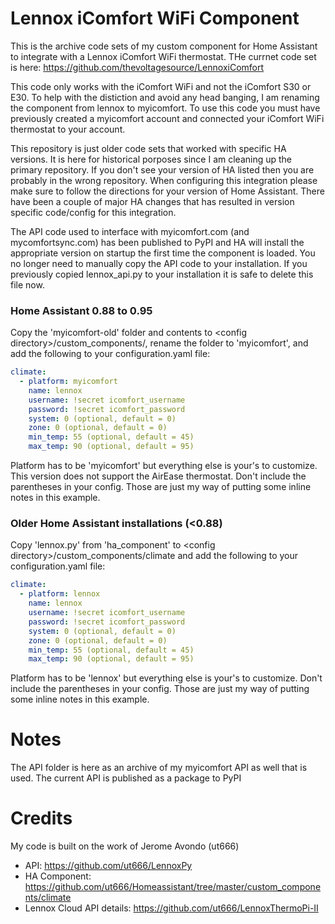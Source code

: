 # Lennox iComfort WiFi Component
This is the archive code sets of my custom component for Home Assistant to integrate with a Lennox iComfort WiFi thermostat. THe currnet code set is here: https://github.com/thevoltagesource/LennoxiComfort


This code only works with the iComfort WiFi and not the iComfort S30 or E30.  To help with the distiction and avoid any head banging, I am renaming the component from lennox to myicomfort. To use this code you must have previously created a myicomfort account and connected your iComfort WiFi thermostat to your account. 

This repository is just older code sets that worked with specific HA versions.  It is here for historical porposes since I am cleaning up the primary repository. If you don't see your version of HA listed then you are probably in the wrong repository. When configuring this integration please make sure to follow the directions for your version of Home Assistant.  There have been a couple of major HA changes that has resulted in version specific code/config for this integration.

The API code used to interface with myicomfort.com (and mycomfortsync.com) has been published to PyPI and HA will install the appropriate version on startup the first time the component is loaded.  You no longer need to manually copy the API code to your installation.  If you previously copied lennox_api.py to your installation it is safe to delete this file now.

### Home Assistant 0.88 to 0.95
Copy the 'myicomfort-old' folder and contents to &lt;config directory&gt;/custom_components/, rename the folder to 'myicomfort', and add the following to your configuration.yaml file:
```yaml
climate:
  - platform: myicomfort
    name: lennox
    username: !secret icomfort_username
    password: !secret icomfort_password
    system: 0 (optional, default = 0)
    zone: 0 (optional, default = 0)
    min_temp: 55 (optional, default = 45)
    max_temp: 90 (optional, default = 95)
```
Platform has to be 'myicomfort' but everything else is your's to customize. This version does not support the AirEase thermostat. Don't include the parentheses in your config.  Those are just my way of putting some inline notes in this example.

### Older Home Assistant installations (<0.88)
Copy 'lennox.py' from 'ha_component' to &lt;config directory&gt;/custom_components/climate and add the following to your configuration.yaml file:
```yaml
climate:
  - platform: lennox
    name: lennox
    username: !secret icomfort_username
    password: !secret icomfort_password
    system: 0 (optional, default = 0)
    zone: 0 (optional, default = 0)
    min_temp: 55 (optional, default = 45)
    max_temp: 90 (optional, default = 95)
```
Platform has to be 'lennox' but everything else is your's to customize. Don't include the parentheses in your config.  Those are just my way of putting some inline notes in this example.

# Notes
The API folder is here as an archive of my myicomfort API as well that is used.  The current API is published as a package to PyPI

# Credits
My code is built on the work of Jerome Avondo (ut666)
* API: https://github.com/ut666/LennoxPy
* HA Component: https://github.com/ut666/Homeassistant/tree/master/custom_components/climate
* Lennox Cloud API details: https://github.com/ut666/LennoxThermoPi-II
